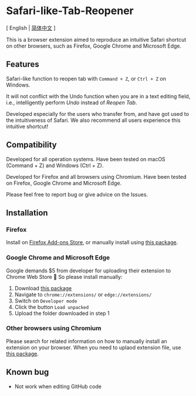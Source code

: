 # Safari-like-Tab-Reopener

\[ English | [简体中文](./README-zh.md) \]

This is a browser extension aimed to reproduce an intuitive Safari shortcut on other browsers, such as Firefox, Google Chrome and Microsoft Edge.

## Features

Safari-like function to reopen tab with `Command + Z`, or `Ctrl + Z` on Windows.

It will not conflict with the Undo function when you are in a text editing field, i.e., intelligently perform *Undo* instead of *Reopen Tab*.

Developed especially for the users who transfer from, and have got used to the intuitiveness of Safari. We also recommend all users experience this intuitive shortcut!

## Compatibility

Developed for all operation systems. Have been tested on macOS (Command + Z) and Windows (Ctrl + Z).

Developed for Firefox and all browsers using Chromium. Have been tested on Firefox, Google Chrome and Microsoft Edge.

Please feel free to report bug or give advice on the Issues.

## Installation

### Firefox

Install on [Firefox Add-ons Store](https://addons.mozilla.org/firefox/addon/safari-like-tab-reopener/), or manually install using [this package](./package%20for%20Firefox).

### Google Chrome and Microsoft Edge

Google demands $5 from developer for uploading their extension to Chrome Web Store 🥲 So please install manually:

1. Download [this package](./package%20for%20Chromium)
2. Navigate to `chrome://extensions/` or `edge://extensions/`
3. Switch on `Developer mode`
4. Click the button `Load unpacked`
5. Upload the folder downloaded in step 1

### Other browsers using Chromium

Please search for related information on how to manually install an extension on your browser. When you need to uplaod extension file, use [this package](./package%20for%20Chromium).

## Known bug
- Not work when editing GitHub code


